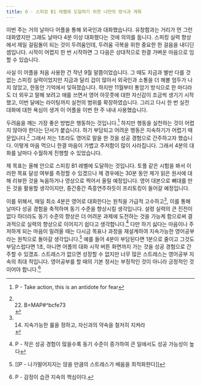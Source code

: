 ```yaml
---
title: O - 스피킹 B1 레벨에 도달하기 위한 나만의 방식과 계획
---
```


이번 주는 거의 날마다 어플을 통해 외국인과 대화했습니다. 유창함과는 거리가 먼 그런 대화였지만 그래도 날마다 4분 이상 대화했다는 것에 의의를 둡니다. 스피킹 실력 향상에서 제일 걸림돌이 되는 것이 두려움인데, 두려움 극복을 위한 중요한 한 걸음을 내디딘 셈입니다. 시작이 어렵지 한 번 시작하면 그 다음은 상대적으로 한결 가벼운 마음으로 임할 수 있습니다.

사실 이 어플을 처음 사용한 건 작년 9월 말쯤이었습니다. 그 때도 지금과 별반 다를 것 없는 스피킹 실력이었지만 지금과 달리 겁이 많아서 외국인과 소통을 더 해볼 엄두가 나지 않았고, 한동안 기억에서 잊혀졌습니다. 하지만 11월부터 통암기 방식으로 한 마디라도 더 외우고 말해 보려고 애를 쓰면서 영어 아웃풋에 대한 자신감이 조금씩 생기기 시작했고, 이번 달에는 라이팅까지 실천의 범위를 확장하였습니다. 그리고 다시 한 번 실전 대화에 대한 욕심이 생겨 이 어플을 이번 한 주 내내 사용했습니다.

두려움을 깨는 가장 좋은 방법은 행동하는 것입니다.[^1] 하지만 행동을 실천하는 것이 어렵지 않아야 한다는 단서가 붙습니다. 하기 부담되고 어려운 행동은 지속하기가 어렵기 때문입니다.[^2] 그래서 저는 1초라도 영어로 말을 한 것을 성공 경험으로 간주하고자 했습니다. 이렇게 마음 먹으니 한결 마음이 가볍고 주저함이 많이 사라집니다. 그래서 4분의 대화를 날마다 수월하게 진행할 수 있었습니다.

제 목표는 올해 안으로 스피킹 B1 레벨에 도달하는 것입니다. 토플 같은 시험을 봐서 이러한 목표 달성 여부를 측정할 수 있겠으나 제 경우에는 30분 동안 제가 읽은 원서에 대해 리뷰한 것을 녹음하거나 영상으로 찍어서 올릴 예정입니다. 영어 대본으로 뼈대를 만든 것을 활용할 생각이지만, 중간중간 즉흥연주하듯이 프리토킹이 들어갈 예정입니다. 

이를 위해서, 매일 최소 4분은 영어로 대화한다는 원칙을 가급적 고수하고[^3], 이를 통해 날마다 성공 경험을 축적하며 동기 수준을 향상시킬 생각입니다. 설령 실력의 큰 진전이 없다 하더라도 동기 수준의 향상은 더 어려운 과제에 도전하는 것을 가능케 함으로써 결과적으로 실력의 향상으로 이어지기 쉽다고 생각합니다.[^4] 다만 하기 싫다는 마음이나 주저하게 되는 마음이 밀려올 때는 다시금 목표나 과정을 재설계하여 지속가능한 영어공부라는 원칙으로 돌아갈 생각입니다.[^5] 예를 들어 4분이 부담된다면 1분으로 줄이고 그것도 부담스럽다면 1초, 아니면 어플의 대화 시작 버튼 화면까지 가는 것을 성공 경험으로 간주할 수 있겠죠.  스트레스가 없으면 성장할 수 없지만 너무 많은 스트레스는 영어공부 지속의 최대 적입니다. 영어공부를 할 때의 기본 정서는 부정적인 것이 아니라 긍정적인 것이어야 합니다.[^6]   


[^1]: P - Take action, this is an antidote for fear
[^2]: 22. B=MAP#^bcfe73
[^3]: 14. 지속가능한 룰을 정하고, 자신과의 약속을 철저히 지켜라
[^4]: P - 작은 성공 경험이 많을수록 동기 수준이 증가하여 큰 일에서도 성공 가능성이 높다
[^5]: [[P - 나가떨어지지는 않을 만큼의 스트레스가 배움을 최적화한다]]
[^6]: P - 감정이 습관 지속의 핵심이다.